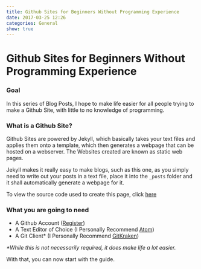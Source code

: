```yaml
---
title: Github Sites for Beginners Without Programming Experience
date: 2017-03-25 12:26
categories: General
show: true
---
```


# Github Sites for Beginners Without Programming Experience

### Goal
In this series of Blog Posts, I hope to make life easier for all people trying to make a Github Site, with little to no knowledge of programming.


### What is a Github Site?
Github Sites are powered by Jekyll, which basically takes your text files and applies them onto a template, which then generates a webpage that can be hosted on a webserver. The Websites created are known as static web pages.

Jekyll makes it really easy to make blogs, such as this one, as you simply need to write out your posts in a text file, place it into the `_posts` folder and it shall automatically generate a webpage for it.

To view the source code used to create this page, click [here](https://raw.githubusercontent.com/Aevyz/aevyz.github.io/master/_posts/2017-03-25-Jekyll_For_Absolute_Beginners.md)

### What you are going to need
* A Github Account ([Register](https://github.com/join?source=header-home))
* A Text Editor of Choice (I Personally Recommend [Atom](https://atom.io/))
* A Git Client* (I Personally Recommend [GitKraken](https://www.gitkraken.com/))


_*While this is not necessarily required, it does make life a lot easier._

With that, you can now start with the guide.
